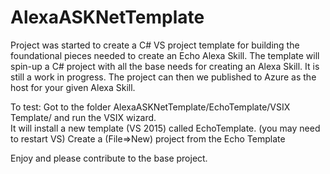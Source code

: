 # AlexaASKNetTemplate

Project was started to create a C# VS project template for building the foundational pieces needed to create an Echo Alexa Skill. The template will spin-up a C# project with all the base needs for creating an Alexa Skill.  It is still a work in progress.  The project can then we published to Azure as the host for your given Alexa Skill.

To test:
Got to the folder AlexaASKNetTemplate/EchoTemplate/VSIX Template/ and run the VSIX wizard.  
It will install a new template (VS 2015) called EchoTemplate. (you may need to restart VS)
Create a (File=>New) project from the Echo Template

Enjoy and please contribute to the base project.

